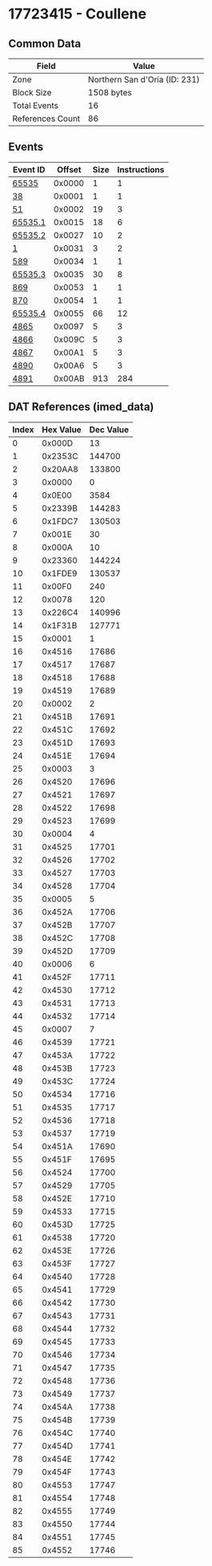# 17723415 - Coullene

## Common Data

| Field            | Value                         |
|------------------|-------------------------------|
| Zone             | Northern San d'Oria (ID: 231) |
| Block Size       | 1508 bytes                    |
| Total Events     | 16                            |
| References Count | 86                            |

## Events

| Event ID                | Offset   |   Size |   Instructions |
|-------------------------|----------|--------|----------------|
| [65535](./65535.md)     | 0x0000   |      1 |              1 |
| [38](./38.md)           | 0x0001   |      1 |              1 |
| [51](./51.md)           | 0x0002   |     19 |              3 |
| [65535.1](./65535.1.md) | 0x0015   |     18 |              6 |
| [65535.2](./65535.2.md) | 0x0027   |     10 |              2 |
| [1](./1.md)             | 0x0031   |      3 |              2 |
| [589](./589.md)         | 0x0034   |      1 |              1 |
| [65535.3](./65535.3.md) | 0x0035   |     30 |              8 |
| [869](./869.md)         | 0x0053   |      1 |              1 |
| [870](./870.md)         | 0x0054   |      1 |              1 |
| [65535.4](./65535.4.md) | 0x0055   |     66 |             12 |
| [4865](./4865.md)       | 0x0097   |      5 |              3 |
| [4866](./4866.md)       | 0x009C   |      5 |              3 |
| [4867](./4867.md)       | 0x00A1   |      5 |              3 |
| [4890](./4890.md)       | 0x00A6   |      5 |              3 |
| [4891](./4891.md)       | 0x00AB   |    913 |            284 |

## DAT References (imed_data)

|   Index | Hex Value   |   Dec Value |
|---------|-------------|-------------|
|       0 | 0x000D      |          13 |
|       1 | 0x2353C     |      144700 |
|       2 | 0x20AA8     |      133800 |
|       3 | 0x0000      |           0 |
|       4 | 0x0E00      |        3584 |
|       5 | 0x2339B     |      144283 |
|       6 | 0x1FDC7     |      130503 |
|       7 | 0x001E      |          30 |
|       8 | 0x000A      |          10 |
|       9 | 0x23360     |      144224 |
|      10 | 0x1FDE9     |      130537 |
|      11 | 0x00F0      |         240 |
|      12 | 0x0078      |         120 |
|      13 | 0x226C4     |      140996 |
|      14 | 0x1F31B     |      127771 |
|      15 | 0x0001      |           1 |
|      16 | 0x4516      |       17686 |
|      17 | 0x4517      |       17687 |
|      18 | 0x4518      |       17688 |
|      19 | 0x4519      |       17689 |
|      20 | 0x0002      |           2 |
|      21 | 0x451B      |       17691 |
|      22 | 0x451C      |       17692 |
|      23 | 0x451D      |       17693 |
|      24 | 0x451E      |       17694 |
|      25 | 0x0003      |           3 |
|      26 | 0x4520      |       17696 |
|      27 | 0x4521      |       17697 |
|      28 | 0x4522      |       17698 |
|      29 | 0x4523      |       17699 |
|      30 | 0x0004      |           4 |
|      31 | 0x4525      |       17701 |
|      32 | 0x4526      |       17702 |
|      33 | 0x4527      |       17703 |
|      34 | 0x4528      |       17704 |
|      35 | 0x0005      |           5 |
|      36 | 0x452A      |       17706 |
|      37 | 0x452B      |       17707 |
|      38 | 0x452C      |       17708 |
|      39 | 0x452D      |       17709 |
|      40 | 0x0006      |           6 |
|      41 | 0x452F      |       17711 |
|      42 | 0x4530      |       17712 |
|      43 | 0x4531      |       17713 |
|      44 | 0x4532      |       17714 |
|      45 | 0x0007      |           7 |
|      46 | 0x4539      |       17721 |
|      47 | 0x453A      |       17722 |
|      48 | 0x453B      |       17723 |
|      49 | 0x453C      |       17724 |
|      50 | 0x4534      |       17716 |
|      51 | 0x4535      |       17717 |
|      52 | 0x4536      |       17718 |
|      53 | 0x4537      |       17719 |
|      54 | 0x451A      |       17690 |
|      55 | 0x451F      |       17695 |
|      56 | 0x4524      |       17700 |
|      57 | 0x4529      |       17705 |
|      58 | 0x452E      |       17710 |
|      59 | 0x4533      |       17715 |
|      60 | 0x453D      |       17725 |
|      61 | 0x4538      |       17720 |
|      62 | 0x453E      |       17726 |
|      63 | 0x453F      |       17727 |
|      64 | 0x4540      |       17728 |
|      65 | 0x4541      |       17729 |
|      66 | 0x4542      |       17730 |
|      67 | 0x4543      |       17731 |
|      68 | 0x4544      |       17732 |
|      69 | 0x4545      |       17733 |
|      70 | 0x4546      |       17734 |
|      71 | 0x4547      |       17735 |
|      72 | 0x4548      |       17736 |
|      73 | 0x4549      |       17737 |
|      74 | 0x454A      |       17738 |
|      75 | 0x454B      |       17739 |
|      76 | 0x454C      |       17740 |
|      77 | 0x454D      |       17741 |
|      78 | 0x454E      |       17742 |
|      79 | 0x454F      |       17743 |
|      80 | 0x4553      |       17747 |
|      81 | 0x4554      |       17748 |
|      82 | 0x4555      |       17749 |
|      83 | 0x4550      |       17744 |
|      84 | 0x4551      |       17745 |
|      85 | 0x4552      |       17746 |

